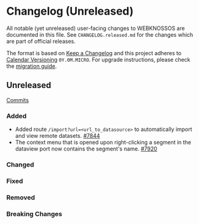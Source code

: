 # Changelog (Unreleased)

All notable (yet unreleased) user-facing changes to WEBKNOSSOS are documented in this file.
See `CHANGELOG.released.md` for the changes which are part of official releases.

The format is based on [Keep a Changelog](http://keepachangelog.com/en/1.0.0/)
and this project adheres to [Calendar Versioning](http://calver.org/) `0Y.0M.MICRO`.
For upgrade instructions, please check the [migration guide](MIGRATIONS.released.md).

## Unreleased
[Commits](https://github.com/scalableminds/webknossos/compare/24.07.0...HEAD)

### Added
- Added route `/import?url=<url_to_datasource>` to automatically import and view remote datasets. [#7844](https://github.com/scalableminds/webknossos/pull/7844)
- The context menu that is opened upon right-clicking a segment in the dataview port now contains the segment's name. [#7920](https://github.com/scalableminds/webknossos/pull/7920) 

### Changed

### Fixed

### Removed

### Breaking Changes
